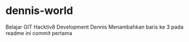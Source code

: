 # dennis-world
Belajar GIT Hacktiv8 Development
Dennis Menambahkan baris ke 3 pada readme ini commit pertama
